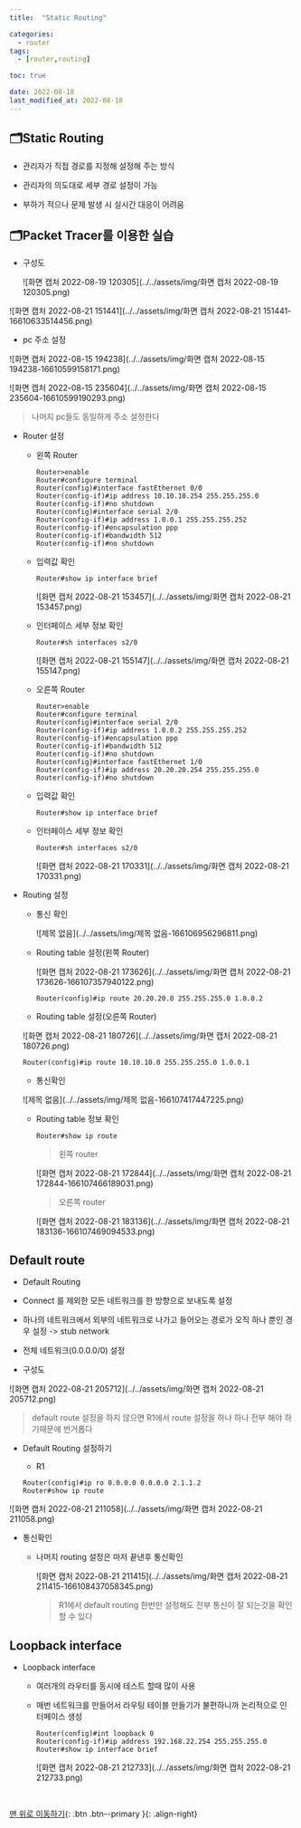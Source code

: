 ```yaml
---
title:  "Static Routing" 

categories:
  - router
tags:
  - [router,routing]

toc: true

date: 2022-08-18
last_modified_at: 2022-08-18
---
```


## 🗂️Static Routing

- 관리자가 직접 경로를 지정해 설정해 주는 방식 

- 관리자의 의도대로 세부 경로 설정이 가능 

- 부하가 적으나 문제 발생 시 실시간 대응이 어려움



## 🗂️Packet Tracer를 이용한 실습

- 구성도

  ![화면 캡처 2022-08-19 120305](../../assets/img/화면 캡처 2022-08-19 120305.png)

![화면 캡처 2022-08-21 151441](../../assets/img/화면 캡처 2022-08-21 151441-16610633514456.png)



- pc 주소 설정

![화면 캡처 2022-08-15 194238](../../assets/img/화면 캡처 2022-08-15 194238-16610599158171.png)

![화면 캡처 2022-08-15 235604](../../assets/img/화면 캡처 2022-08-15 235604-16610599190293.png)

> 나머지 pc들도 동일하게 주소 설정한다

- Router 설정

  - 왼쪽 Router

    ```
    Router>enable
    Router#configure terminal
    Router(config)#interface fastEthernet 0/0
    Router(config-if)#ip address 10.10.10.254 255.255.255.0
    Router(config-if)#no shutdown
    Router(config)#interface serial 2/0
    Router(config-if)#ip address 1.0.0.1 255.255.255.252
    Router(config-if)#encapsulation ppp
    Router(config-if)#bandwidth 512
    Router(config-if)#no shutdown
    ```

  - 입력값 확인

    ```
    Router#show ip interface brief
    ```

    ![화면 캡처 2022-08-21 153457](../../assets/img/화면 캡처 2022-08-21 153457.png)

  - 인터페이스 세부 정보 확인

    ```
    Router#sh interfaces s2/0
    ```

    ![화면 캡처 2022-08-21 155147](../../assets/img/화면 캡처 2022-08-21 155147.png)

  - 오른쪽 Router

    ```
    Router>enable
    Router#configure terminal
    Router(config)#interface serial 2/0
    Router(config-if)#ip address 1.0.0.2 255.255.255.252
    Router(config-if)#encapsulation ppp
    Router(config-if)#bandwidth 512
    Router(config-if)#no shutdown 
    Router(config)#interface fastEthernet 1/0
    Router(config-if)#ip address 20.20.20.254 255.255.255.0
    Router(config-if)#no shutdown
    ```

  - 입력값 확인

    ```
    Router#show ip interface brief
    ```

  - 인터페이스 세부 정보 확인

    ```
    Router#sh interfaces s2/0
    ```

    ![화면 캡처 2022-08-21 170331](../../assets/img/화면 캡처 2022-08-21 170331.png)

- Routing 설정

  - 통신 확인

    ![제목 없음](../../assets/img/제목 없음-166106956296811.png)

  - Routing table 설정(왼쪽 Router)

    ![화면 캡처 2022-08-21 173626](../../assets/img/화면 캡처 2022-08-21 173626-166107357940122.png)

    ```
    Router(config)#ip route 20.20.20.0 255.255.255.0 1.0.0.2
    ```

  -  Routing table 설정(오른쪽 Router)

    ![화면 캡처 2022-08-21 180726](../../assets/img/화면 캡처 2022-08-21 180726.png)

    ```
    Router(config)#ip route 10.10.10.0 255.255.255.0 1.0.0.1
    ```

  -  통신확인

    ![제목 없음](../../assets/img/제목 없음-166107417447225.png)

  - Routing table 정보 확인

    ```
    Router#show ip route
    ```

    > 왼쪽 router

    ![화면 캡처 2022-08-21 172844](../../assets/img/화면 캡처 2022-08-21 172844-166107466189031.png)

    > 오른쪽 router

    ![화면 캡처 2022-08-21 183136](../../assets/img/화면 캡처 2022-08-21 183136-166107469094533.png)

  

  

## Default route

-  Default Routing 
  - Connect 를 제외한 모든 네트워크를 한 방향으로 보내도록 설정
  - 하나의 네트워크에서 외부의 네트워크로 나가고 들어오는 경로가 오직 하나 뿐인 경우 설정 -> stub network
  - 전체 네트워크(0.0.0.0/0) 설정

- 구성도

![화면 캡처 2022-08-21 205712](../../assets/img/화면 캡처 2022-08-21 205712.png)

> default route 설정을 하지 않으면 R1에서 route 설정을 하나 하나 전부 해야 하기때문에 번거롭다

- Default Routing 설정하기

  - R1 

  ```
  Router(config)#ip ro 0.0.0.0 0.0.0.0 2.1.1.2
  Router#show ip route
  ```

![화면 캡처 2022-08-21 211058](../../assets/img/화면 캡처 2022-08-21 211058.png)

- 통신확인

  - 나머지 routing 설정은 마저 끝낸후 통신확인

    ![화면 캡처 2022-08-21 211415](../../assets/img/화면 캡처 2022-08-21 211415-166108437058345.png)

    > R1에서 default routing 한번만 설정해도 전부 통신이 잘 되는것을 확인 할 수 있다 

## Loopback interface

- Loopback interface

  - 여러개의 라우터를 동시에 테스트 할때 많이 사용

  - 매번 네트워크를 만들어서 라우팅 테이블 만들기가 불편하니까 논리적으로 인터페이스 생성

    ```
    Router(config)#int loopback 0
    Router(config-if)#ip address 192.168.22.254 255.255.255.0
    Router#show ip interface brief
    ```

    ![화면 캡처 2022-08-21 212733](../../assets/img/화면 캡처 2022-08-21 212733.png)

<br>

[맨 위로 이동하기](#){: .btn .btn--primary }{: .align-right}
